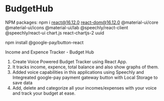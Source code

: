 # BudgetHub

NPM packages: npm i react@16.12.0 react-dom@16.12.0 @material-ui/core @material-ui/icons @material-ui/lab @speechly/react-client @speechly/react-ui chart.js react-chartjs-2 uuid

npm install @google-pay/button-react

Income and Expence Tracker - Budget Hub

1) Create Voice Powered Budget Tracker using React App.
3) It tracks income, expence, total balance and also show graphs of them.
4) Added voice capabilities in this applications using Speechly and Integreated google-pay payment gateway button with Local Storage to save data
5) Add, delete and categorize all your incomes/expenses with your voice and track your budget at ease.
